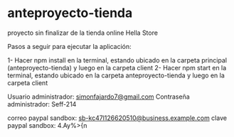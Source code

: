 # anteproyecto-tienda
proyecto sin finalizar de la tienda online Hella Store

Pasos a seguir para ejecutar la aplicación:

1- Hacer npm install en la terminal, estando ubicado en la carpeta principal (anteproyecto-tienda) y luego en la carpeta client
2- Hacer npm start en la terminal, estando ubicado en la carpeta anteproyecto-tienda y luego en la carpeta client

Usuario administrador: simonfajardo7@gmail.com
Contraseña administrador: Seff-214

correo paypal sandbox: sb-kc47l126620510@business.example.com
clave paypal sandbox: 4.Ay%>{n
